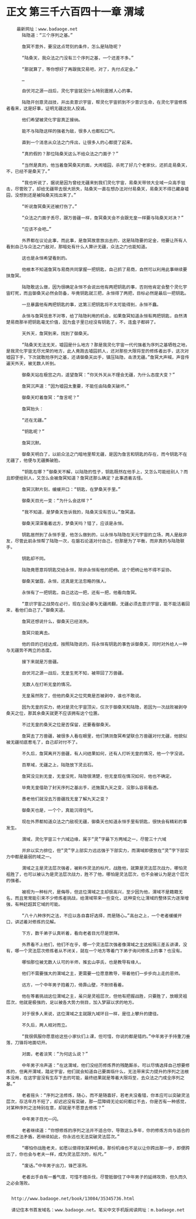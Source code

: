 # 正文 第三千六百四十一章 渭域
        最新网址：www.badaoge.net
          陆隐道：“三个序列之基。”
      
          詹冥不意外，要没这点苛刻的条件，怎么是陆隐呢？
      
          “陆桑天，我众法之门没有三个序列之基，一个还差不多。”
      
          “那就算了，等你想好了再跟我交易吧，对了，先付点定金。”
      
          …
      
          自伏河之源一战后，灵化宇宙就没什么特别震撼人心的事。
      
          陆隐开创意灵战技，并出卖意识宇宙，帮灵化宇宙抓到不少意识生命，在灵化宇宙修炼者看来，这是好事，证明无疆这批人投诚。
      
          他们希望被灵化宇宙真正接纳。
      
          能不与陆隐这样的强者为敌，很多人也都松口气。
      
          直到一个消息从众法之门传出，让很多人的心都提了起来。
      
          “真的假的？那位陆桑天这么不给众法之门面子？”
      
          “当然是真的，他当着詹冥桑天的面，大闹墟园，杀死了好几个老家伙，还抓走易桑天，不，已经不是桑天了。”
      
          “我也听说了，据说是因为曾经无疆来到我们灵化宇宙，易桑天带领大全域一众高手狙击，尽管败了，却给无疆带去很大损失，陆桑天一直在想办法对付易桑天，易桑天不得已藏身墟园，没想到还是被陆桑天找出来了。”
      
          “听说詹冥桑天还被打伤了。”
      
          “众法之门面子丢尽，跟万兽疆一样，詹冥桑天会不会跟无皇一样要与陆桑天对决？”
      
          “应该不会吧…”
      
          外界都在议论此事，而此事，是詹冥故意放出去的，这是陆隐要的定金，他要让所有人看到自己与众法之门敌对，那暗处有什么人算计无疆，众法之门也能知道。
      
          这也是永恒希望看到的。
      
          他根本不知道詹冥与易商共同掌握一把钥匙，自己抓了易商，自然可以利用此事继续要挟詹冥。
      
          陆隐敢这么做，因为很确定永恒不会说出他有两把钥匙的事，否则他肯定会整个灵化宇宙盯死，而且御桑天必然会防备，毕竟钥匙就三把，永恒得了两把，目标必然是最后一把钥匙。
      
          一旦暴露他有两把钥匙的事，这第三把钥匙将不太可能得到，永恒不蠢。
      
          永恒与詹冥信息不对等，给了陆隐利用的机会，如果詹冥知道永恒有两把钥匙，自然清楚易商那半把钥匙毫无价值，因为盒子里已经没有钥匙了，不，连盒子都碎了。
      
          天外天，詹冥到来，找到了御桑天。
      
          “陆桑天无法无天，墟园是什么地方？那是我灵化宇宙一代代强者为序列之基牺牲之地，是我灵化宇宙无尽光荣的地方，此人竟跑去墟园抓人，还对那些大限将至的修炼者出手，这次对墟园下手，下次就敢抢序列之基，还请御桑天出手，镇压陆隐，击溃无疆。”詹冥大声喊，声音传遍天外天，被无数人听到。
      
          御桑天站在极宫之内，遥望詹冥：“你天外天从不理会无疆，为什么态度大变？”
      
          詹冥沉声道：“因为墟园太重要，不能任由陆桑天破坏。”
      
          御桑天盯着詹冥：“詹言呢？”
      
          詹冥抬头：
      
          “还在无疆。”
      
          “钥匙呢？”
      
          詹冥沉默。
      
          御桑天明白了，以前众法之门暗地里帮无疆，是因为詹言和钥匙的存在，而今钥匙不在无疆了，他便与无疆撕破脸。
      
          “钥匙在哪？”御桑天不解，以陆隐的性子，钥匙既然在他手上，又怎么可能给别人？而且即便给别人，又怎么会被詹冥知道？詹冥还那么确定？此事透着古怪。
      
          詹冥沉默片刻，缓缓开口：“钥匙，在梦桑天手里。”
      
          御桑天目光一变：“为什么会这样？”
      
          “我不知道，是梦桑天告诉我的，陆桑天没有否认。”詹冥道。
      
          御桑天深深看着远方，梦桑天吗？错了，应该是永恒。
      
          钥匙居然到了永恒手里，他怎么做到的，以永恒与陆隐在天元宇宙的立场，两人是敌非友，尽管此前永恒帮了陆隐一次，在磐石论道对付自己，但那是为了平衡，而非真的与陆隐联手。
      
          钥匙却不同。
      
          陆隐竟愿意将钥匙交给永恒，除非永恒有他的把柄，这个把柄让他不得不妥协。
      
          御桑天皱眉，永恒，还真是无法忽略的强人。
      
          永恒有了一把钥匙，自己这边一把，还有一把，他看向詹冥。
      
          “意识宇宙之战势在必行，现在没必要与无疆闹翻，无疆必须去意识宇宙，能不能活着回来，看他们自己了。”御桑天道。
      
          詹冥还想说什么，御桑天已经消失。
      
          詹冥只能离去。
      
          他的目的已经达成，按照陆隐说的，将永恒有钥匙的事告诉御桑天，同时对外给人一种与无疆势不两立的态度。
      
          接下来就是万兽疆。
      
          自伏河之源一战后，无皇生死不知，被带回了万兽疆。
      
          无数人在打听无皇的情况。
      
          无皇虽然败了，但他的桑天之位究竟是否被剥夺，谁也不敢说。
      
          因为无皇的实力，绝对是灵化宇宙顶尖，仅次于御桑天和陆隐，若因为一次战败被剥夺桑天之位，那其余桑天就更不应该拥有这个位置。
      
          不过无皇的桑天之位是否保留，还要看御桑天。
      
          詹冥去了万兽疆，被很多人看在眼里，他们猜测詹冥希望联合万兽疆对付无疆，他貌似被无疆彻底惹毛了，自己却对付不了。
      
          不久后，詹冥离开万兽疆，有人问结果如何，还有人打听无皇的情况，他一个字没说。
      
          百草域，无疆之上，陆隐放下灵云石。
      
          詹冥没见到无皇，无皇没死，陆隐很清楚，但无皇现在情况如何，他也不确定。
      
          毕竟无皇借助了封天序列之基出手，还施展九天之变，没那么容易看透。
      
          愚老他们就没去万兽疆找无皇了解九天之变？
      
          御桑天也是，一个个，真能沉得住气。
      
          现在外界都知道众法之门敌视无疆，御桑天也知道永恒手里有钥匙，很快会有精彩的事发生。
      
          渭域，灵化宇宙三十六域边缘，属于“灵”字最下方两域之一，尽管三十六域
      
          并非以实力排位，但“灵”字上部实力远远强于下部实力，而渭域即便放在“灵”字下部实力中都是最弱的域之一。
      
          渭域之主是灵法层次强者，被称作灵法的标尺，战胜他，就算是灵法层次战力，哪怕灵祖胜了，也可以被认为是灵法层次战力，胜不了他，哪怕是灵法层次，也不会被认为是这个层次的强者。
      
          被视为一种标尺，是侮辱，但这位渭域之主却很高兴，至少因为他，渭域不是籍籍无名，而且常常能引来不少修炼者挑战，给渭域带来一些变化，这种变化让渭域的整体实力逐渐增强，有种赶超其它域的可能。
      
          “八十八种序列之法，不应以各自喜好选择，而是随心…”高台之上，一个老者缓缓开口，讲述着对修炼的见解。
      
          下方，数千弟子认真听着，看向老者目光尽是崇拜。
      
          外界看不上他们，他们不在乎，哪一个灵法层次强者像渭域之主这般隔三差五讲课，没有，哪一个灵法层次修炼者从不闭关，就在一个地方等着门下弟子询问修炼上的事？也没有。
      
          哪怕那位被无数人认可的半师，推玄山亭氏，也是教导有缘人。
      
          他们不需要强大的渭域之主，更需要一位愿意教导，带着他们一步步向上走的恩师。
      
          远方，一个中年男子抱着刀，倚靠山壁，不耐烦看着。
      
          他在等着挑战这位渭域之主，虽只是灵祖层次，但他有把握战胜，只要胜了，放眼灵祖层次，他就是极强的，足以被各大势力侧目，加入梦寐以求的地方。
      
          对于很多人来说，这位渭域之主就跟九域环日一样，是往上攀升的捷径。
      
          不久后，两人相对而立。
      
          “我很佩服你愿意给这些小家伙们上课，但可惜，你说的都是错的。”中年男子手持重刀垂落，刀锋将地面切开。
      
          对面，老者淡笑：“为何这么说？”
      
          中年男子冷声道：“在这渭域，他们没经历修炼界的残酷厮杀，可以尽情选择自己想要修炼的，但离开渭域，踏足宇宙，他们就会知道自己要面临什么，无法带来实力提升的序列之法根本没用，在这宇宙没有生存下去的可能，最终结果就是等着大限将至，去众法之门成全序列之基。”
      
          老者摇头：“序列之法修炼，随心，而不是随喜好，若老夫没看错，你本应可以突破灵法层次，存活年月不短了，却迟迟没有突破，那一层障碍无论如何都过不去，你是否有一种感觉，对某种序列之法特别在意，却就是不愿意去修炼？”
      
          中年男子目光一闪。
      
          老者继续道：“你想修炼的序列之法并不适合你，导致这么多年，你的修炼方向与适合的修炼之法矛盾，若继续如此，你永远也无法突破灵法层次。”
      
          “哪怕你战胜老夫，如愿以偿得到某种机缘，那份机缘也不足以让你跨出那一步，即便跨出了，你也会与老夫一样，成为灵法层次的，标尺。”
      
          “废话。”中年男子出刀，锋芒凛冽。
      
          老者出手自有一番气度，可惜不擅杀伐，尽管抵御住了中年男子的延绵攻势，但久而久之必会落败。
      
      
      http://www.badaoge.net/book/13084/35345736.html
      
      请记住本书首发域名：www.badaoge.net。笔尖中文手机版阅读网址：m.badaoge.net